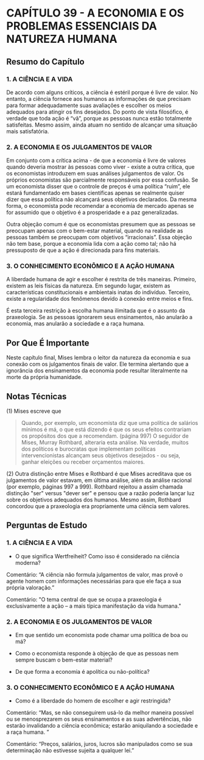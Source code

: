 # CAPÍTULO 39 - A ECONOMIA E OS PROBLEMAS ESSENCIAIS DA NATUREZA HUMANA

## Resumo do Capítulo

### 1. A CIÊNCIA E A VIDA

De acordo com alguns críticos, a ciência é estéril porque é livre de valor. No entanto, a ciência fornece aos humanos as informações de que precisam para formar adequadamente suas avaliações e escolher os meios adequados para atingir os fins desejados. Do ponto de vista filosófico, é verdade que toda ação é “vã”, porque as pessoas nunca estão totalmente satisfeitas. Mesmo assim, ainda atuam no sentido de alcançar uma situação mais satisfatória.

### 2. A ECONOMIA E OS JULGAMENTOS DE VALOR

Em conjunto com a crítica acima - de que a economia é livre de valores quando deveria mostrar às pessoas como viver - existe a outra crítica, que os economistas introduzem em suas análises julgamentos de valor. Os próprios economistas são parcialmente responsáveis por essa confusão. Se um economista disser que o controle de preços é uma política “ruim”, ele estará fundamentado em bases científicas apenas se realmente quiser dizer que essa política não alcançará seus objetivos declarados. Da mesma forma, o economista pode recomendar a economia de mercado apenas se for assumido que o objetivo é a prosperidade e a paz generalizadas.

Outra objeção comum é que os economistas presumem que as pessoas se preocupam apenas com o bem-estar material, quando na realidade as pessoas também se preocupam com objetivos “irracionais”. Essa objeção não tem base, porque a economia lida com a ação como tal; não há pressuposto de que a ação é direcionada para fins materiais.

### 3. O CONHECIMENTO ECONÔMICO E A AÇÃO HUMANA

A liberdade humana de agir e escolher é restrita de três maneiras. Primeiro, existem as leis físicas da natureza. Em segundo lugar, existem as características constitucionais e ambientais inatas do indivíduo. Terceiro, existe a regularidade dos fenômenos devido à conexão entre meios e fins.

É esta terceira restrição à escolha humana ilimitada que é o assunto da praxeologia. Se as pessoas ignorarem seus ensinamentos, não anularão a economia, mas anularão a sociedade e a raça humana.

## Por Que É Importante

Neste capítulo final, Mises lembra o leitor da natureza da economia e sua conexão com os julgamentos finais de valor. Ele termina alertando que a ignorância dos ensinamentos da economia pode resultar literalmente na morte da própria humanidade.

## Notas Técnicas

(1) Mises escreve que

> Quando, por exemplo, um economista diz que uma política de salários mínimos é má, o que está dizendo é que os seus efeitos contrariam os propósitos dos que a recomendam. (página 997) O seguidor de Mises, Murray Rothbard, alteraria esta análise. Na verdade, muitos dos políticos e burocratas que implementam políticas intervencionistas alcançam seus objetivos desejados - ou seja, ganhar eleições ou receber orçamentos maiores.

(2) Outra distinção entre Mises e Rothbard é que Mises acreditava que os julgamentos de valor estavam, em última análise, além da análise racional (por exemplo, páginas 997 a 999). Rothbard rejeitou a assim chamada distinção "ser" versus "dever ser" e pensou que a razão poderia lançar luz sobre os objetivos adequados dos humanos. Mesmo assim, Rothbard concordou que a praxeologia era propriamente uma ciência sem valores.

## Perguntas de Estudo

### 1. A CIÊNCIA E A VIDA

* O que significa Wertfreiheit? Como isso é considerado na ciência moderna?

Comentário: “A ciência não formula julgamentos de valor, mas provê o agente homem com informações necessárias para que ele faça a sua própria valoração.”

Comentário: "O tema central de que se ocupa a praxeologia é exclusivamente a ação – a mais típica manifestação da vida humana."

### 2. A ECONOMIA E OS JULGAMENTOS DE VALOR

* Em que sentido um economista pode chamar uma política de boa ou má?

* Como o economista responde à objeção de que as pessoas nem sempre buscam o bem-estar material?

* De que forma a economia é apolítica ou não-política?

### 3. O CONHECIMENTO ECONÔMICO E A AÇÃO HUMANA

* Como é a liberdade do homem de escolher e agir restringida?

Comentário: “Mas, se não conseguirem usá-lo da melhor maneira possível ou se menosprezarem os seus ensinamentos e as suas advertências, não estarão invalidando a ciência econômica; estarão aniquilando a sociedade e a raça humana. ”

Comentário: “Preços, salários, juros, lucros são manipulados como se sua determinação não estivesse sujeita a qualquer lei.”
